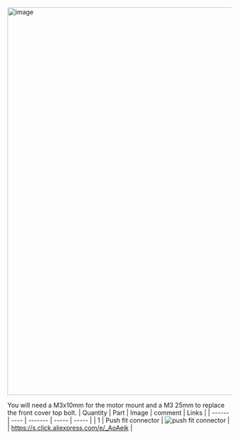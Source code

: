 <img width="872" alt="image" src="https://user-images.githubusercontent.com/37383368/210887829-446dface-bdce-4a65-a414-fd4845325121.png">

You will need a M3x10mm for the motor mount and a M3 25mm to replace the front cover top bolt.
| Quantity | Part                         | Image             | comment  | Links  |
| ------ | ----                           | -------              | -----  | -----	|
| 1       | Push fit connector  | ![push fit connector](https://user-images.githubusercontent.com/37383368/146020643-7de56373-1956-430e-af35-fa52e62a8844.PNG)   |     | https://s.click.aliexpress.com/e/_AoAejk |
